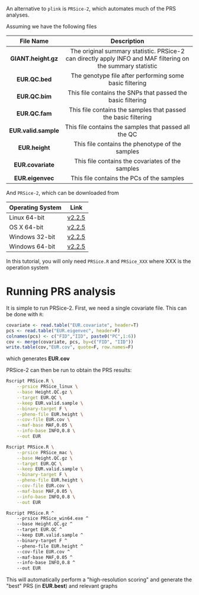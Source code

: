 An alternative to `plink` is `PRSice-2`, which automates much of the PRS analyses.

Assuming we have the following files

|File Name | Description|
|:-:|:-:|
|**GIANT.height.gz**| The original summary statistic. PRSice-2 can directly apply INFO and MAF filtering on the summary statistic |
|**EUR.QC.bed**| The genotype file after performing some basic filtering |
|**EUR.QC.bim**| This file contains the SNPs that passed the basic filtering |
|**EUR.QC.fam**| This file contains the samples that passed the basic filtering |
|**EUR.valid.sample**| This file contains the samples that passed all the QC |
|**EUR.height**| This file contains the phenotype of the samples |
|**EUR.covariate**| This file contains the covariates of the samples |
|**EUR.eigenvec**| This file contains the PCs of the samples |

And `PRSice-2`, which can be downloaded from

| Operating System | Link |
| -----------------|:----:|
| Linux 64-bit | [v2.2.5](https://github.com/choishingwan/PRSice/releases/download/2.2.5/PRSice_linux.zip) |
| OS X 64-bit | [v2.2.5](https://github.com/choishingwan/PRSice/releases/download/2.2.5/PRSice_mac.zip) |
| Windows 32-bit | [v2.2.5](https://github.com/choishingwan/PRSice/releases/download/2.2.5/PRSice_win32.zip) |
| Windows 64-bit | [v2.2.5](https://github.com/choishingwan/PRSice/releases/download/2.2.5/PRSice_win64.zip) |

In this tutorial, you will only need `PRSice.R` and `PRSice_XXX` where XXX is the operation system

# Running PRS analysis
It is simple to run PRSice-2. First, we need a single covariate file. This can be done with `R`:

```R
covariate <- read.table("EUR.covariate", header=T)
pcs <- read.table("EUR.eigenvec", header=F)
colnames(pcs) <- c("FID","IID", paste0("PC",1:6))
cov <- merge(covariate, pcs, by=c("FID", "IID"))
write.table(cov,"EUR.cov", quote=F, row.names=F)
```
which generates **EUR.cov**

PRSice-2 can then be run to obtain the PRS results:

```bash tab="Linux"
Rscript PRSice.R \
    --prsice PRSice_linux \
    --base Height.QC.gz \
    --target EUR.QC \
    --keep EUR.valid.sample \
    --binary-target F \
    --pheno-file EUR.height \
    --cov-file EUR.cov \
    --maf-base MAF,0.05 \
    --info-base INFO,0.8 \
    --out EUR
```


```bash tab="OS X"
Rscript PRSice.R \
    --prsice PRSice_mac \
    --base Height.QC.gz \
    --target EUR.QC \
    --keep EUR.valid.sample \
    --binary-target F \
    --pheno-file EUR.height \
    --cov-file EUR.cov \
    --maf-base MAF,0.05 \
    --info-base INFO,0.8 \
    --out EUR
```

```bash tab="Windows"
Rscript PRSice.R ^
    --prsice PRSice_win64.exe ^
    --base Height.QC.gz ^
    --target EUR.QC ^
    --keep EUR.valid.sample ^
    --binary-target F ^
    --pheno-file EUR.height ^
    --cov-file EUR.cov ^
    --maf-base MAF,0.05 ^
    --info-base INFO,0.8 ^
    --out EUR
```

This will automatically perform a "high-resolution scoring" and generate the "best" PRS (in **EUR.best**) and relevant graphs    



